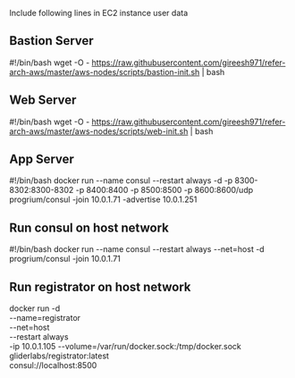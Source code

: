 Include following lines in EC2 instance user data

Bastion Server
--------------
#!/bin/bash
wget -O - https://raw.githubusercontent.com/gireesh971/refer-arch-aws/master/aws-nodes/scripts/bastion-init.sh | bash

Web Server
----------
#!/bin/bash
wget -O - https://raw.githubusercontent.com/gireesh971/refer-arch-aws/master/aws-nodes/scripts/web-init.sh | bash

App Server
----------
#!/bin/bash
docker run --name consul --restart always -d -p 8300-8302:8300-8302 -p 8400:8400 -p 8500:8500 -p 8600:8600/udp progrium/consul -join 10.0.1.71 -advertise 10.0.1.251

Run consul on host network
--------------------------
#!/bin/bash
docker run --name consul --restart always --net=host -d progrium/consul -join 10.0.1.71

Run registrator on host network
-----------------------------
docker run -d \
    --name=registrator \
    --net=host \
    --restart always \
    -ip 10.0.1.105
    --volume=/var/run/docker.sock:/tmp/docker.sock \
    gliderlabs/registrator:latest \
    consul://localhost:8500
